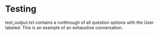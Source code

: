 # Testing
test_output.txt contains a runthrough of all question options with the User labeled. This is an example of an exhaustive conversation. 